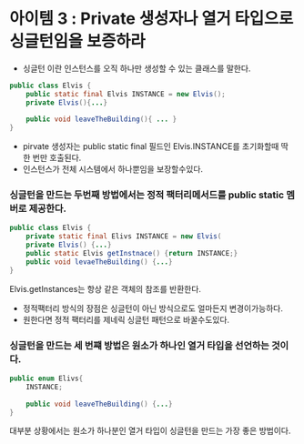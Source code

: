 # 아이템 3 : Private 생성자나 열거 타입으로 싱글턴임을 보증하라

- 싱글턴 이란 인스턴스를 오직 하나만 생성할 수 있는 클래스를 말한다.

```java
public class Elvis {
	public static final Elvis INSTANCE = new Elvis();
	private Elvis(){...}
	
	public void leaveTheBuilding(){ ... }
}
```

- pirvate 생성자는 public static final 필드인 Elvis.INSTANCE를 초기화할때 딱 한 번만 호출된다.
- 인스턴스가 전체 시스템에서 하나뿐임을 보장할수있다.

### 싱글턴을 만드는 두번째 방법에서는 정적 팩터리메서드를 public static 멤버로 제공한다.

```java
public class Elvis {
	private static final Elivs INSTANCE = new Elvis(
	private Elvis() {...}
	public static Elvis getInstnace() {return INSTANCE;}
	public void levaeTheBuilding() {...}
}
```

Elvis.getInstances는 항상 같은 객체의 참조를 반환한다.

- 정적팩터리 방식의 장점은 싱글턴이 아닌 방식으로도 얼마든지 변경이가능하다.
- 원한다면 정적 팩터리를 제네릭 싱글턴 패턴으로 바꿀수도있다.

### 싱글턴을 만드는 세 번쨰 방법은 원소가 하나인 열거 타입을 선언하는 것이다.

 

```java
public enum Elivs{
	INSTANCE;
	
	public void leaveTheBuilding() {...}
}
```

대부분 상황에서는 원소가 하나분인 열거 타입이 싱글턴을 만드는 가장 좋은 방법이다.